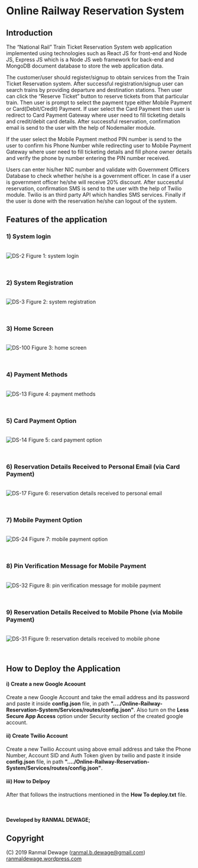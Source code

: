 # Online Railway Reservation System

## Introduction

The “National Rail” Train Ticket Reservation System web application implemented using technologies such as React JS for front-end  and Node JS, Express JS which is a Node JS web framework  for back-end and MongoDB document database to store the web application data.

The customer/user should register/signup to obtain services from the Train Ticket Reservation system. After successful registration/signup user can search trains by providing departure and destination stations. Then user can click the “Reserve Ticket” button to reserve tickets from that particular train. Then user is prompt to select the payment type either Mobile Payment or Card(Debit/Credit) Payment. If user select the Card Payment then user is redirect to Card Payment Gateway where user need to fill ticketing details and credit/debit card details. After successful reservation, confirmation email is send to the user with the help of Nodemailer module.

If the user select the Mobile Payment method PIN number is send to the user to confirm his Phone Number while redirecting user to Mobile Payment Gateway where user need to fill ticketing details and fill phone owner details and verify the phone by number entering the PIN number received.

Users can enter his/her NIC number and validate with Government Officers Database to check whether he/she is a government officer. In case if  a user is government officer he/she will receive 20% discount. After successful reservation, confirmation SMS is send to the user with the help of Twilio module. Twilio is an third party API which handles SMS services. Finally if the user is done with the reservation he/she can logout of the system.

## Features of the application

### 1)	System login

<br />
<img src="https://i.ibb.co/xsLbcZf/DS-2.png" alt="DS-2" border="0">
Figure 1: system login
<p></p><br />

### 2)  System Registration

<br />
<img src="https://i.ibb.co/Kwjd0vV/DS-3.png" alt="DS-3" border="0">
Figure 2: system registration
<p></p><br />

### 3) Home Screen

<br />
<img src="https://i.ibb.co/NV2xqtT/DS-100.png" alt="DS-100" border="0">
Figure 3: home screen
<p></p><br />

### 4)  Payment Methods

<br />
<img src="https://i.ibb.co/VvY85G0/DS-13.png" alt="DS-13" border="0">
Figure 4: payment methods
<p></p><br />

### 5)  Card Payment Option

<br />
<img src="https://i.ibb.co/xHXqMLS/DS-14.png" alt="DS-14" border="0">
Figure 5: card payment option
<p></p><br />

### 6)  Reservation Details Received to Personal Email (via Card Payment)

<br />
<img src="https://i.ibb.co/F7VX5Db/DS-17.png" alt="DS-17" border="0">
Figure 6: reservation details received to personal email
<p></p><br />

### 7)  Mobile Payment Option

<br />
<img src="https://i.ibb.co/NS1NRhP/DS-24.png" alt="DS-24" border="0">
Figure 7: mobile payment option
<p></p><br />

### 8) Pin Verification Message for Mobile Payment

<br />
<img src="https://i.ibb.co/YNsFTKs/DS-32.jpg" alt="DS-32" border="0">
Figure 8: pin verification message for mobile payment
<p></p><br />

### 9)  Reservation Details Received to Mobile Phone (via Mobile Payment)

<br />
<img src="https://i.ibb.co/W0rYxFk/DS-31.jpg" alt="DS-31" border="0">
Figure 9: reservation details received to mobile phone
<p></p><br />


## How to Deploy the Application 

#### i) Create a new Google Acoount

Create a new Google Account and take the email address and its password and paste it inside **config.json** file, in path **"..../Online-Railway-Reservation-System/Services/routes/config.json"**. Also turn on the **Less Secure App Access** option under Security section of the created google account.

#### ii) Create Twilio Account

Create a new Twilio Account using above email address and take the Phone Number, Account SID and Auth Token given by twilio and paste it inside **config.json** file, in path **"..../Online-Railway-Reservation-System/Services/routes/config.json"**. 

#### iii) How to Delpoy

After that follows the instructions mentioned in the **How To deploy.txt** file. 

<br>

#### Developed by RANMAL DEWAGE;

## Copyright

(C) 2019 Ranmal Dewage (ranmal.b.dewage@gmail.com)
<br>
[ranmaldewage.wordpress.com](https://ranmaldewage.wordpress.com)
